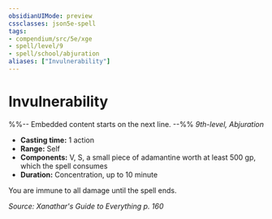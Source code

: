 ```yaml
---
obsidianUIMode: preview
cssclasses: json5e-spell
tags:
- compendium/src/5e/xge
- spell/level/9
- spell/school/abjuration
aliases: ["Invulnerability"]
---
```

# Invulnerability
%%-- Embedded content starts on the next line. --%%
*9th-level, Abjuration*  

- **Casting time:** 1 action
- **Range:** Self
- **Components:** V, S, a small piece of adamantine worth at least 500 gp, which the spell consumes
- **Duration:** Concentration, up to 10 minute

You are immune to all damage until the spell ends.

*Source: Xanathar's Guide to Everything p. 160*